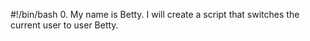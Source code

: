 #!/bin/bash
0. My name is Betty. I will create a script that switches the current user to user Betty.
